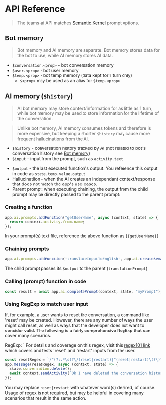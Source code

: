 # API Reference

> The teams-ai API matches [Semantic Kernel](https://github.com/microsoft/semantic-kernel/tree/main/samples/skills) prompt options.

## Bot memory

> Bot memory and AI memory are separate. Bot memory stores data for the bot to use, while AI memory stores AI data.

- `$conversation.<prop>` - bot conversation memory
- `$user.<prop>` - bot user memory
- `$temp.<prop>` - bot temp memory (data kept for 1 turn only)
  - `$<prop>` may be used as an alias for `$temp.<prop>`

## AI memory (`$history`)

> AI bot memory may store context/information for as little as 1 turn, while bot memory may be used to store information for the lifetime of the conversation.

> Unlike bot memory, AI memory consumes tokens and therefore is more expensive, but keeping a shorter `$history` may cause more frequent hallucinations from the AI.

- `$history` - conversation history tracked by AI (not related to bot's conversation history see [Bot memory](#bot-memory))
- `$input` - input from the prompt, such as `activity.text`
<!-- TODO: remove value once breaking change to reduce var length is completed -->
- `$output` - the last executed function's output. You reference this output in code as `state.temp.value.output`
- Hallucinatiion - when the AI creates an independant context/response that does not match the app's use-cases.
- Parent prompt: when executing chaining, the output from the child prompt may be directly passed to the parent prompt:

### Creating a function

```js
app.ai.prompts.addFunction("getUserName", async (context, state) => {
  return context.activity.from.name;
});
```

In your prompt(s) text file, reference the above function as `{{getUserName}}`

### Chaining prompts

```js
app.ai.prompts.addFunction("translateInputToEnglish", app.ai.createSemanticFunction("translationPrompt"));
```

The child prompt passes its `$output` to the parent (`translationPrompt`)

### Calling (prompt) function in code

```js
const result = await app.ai.completePrompt(context, state, "myPrompt");
```

### Using RegExp to match user input

If, for example, a user wants to reset the conversation, a command like 'reset' may be created. However, there are any number of ways the user might call reset, as well as ways that the developer does not want to consider valid. The following is a fairly comprehensive RegExp that can cover many scenarios.

RegExp: `
For details and coverage on this regex, visit this [regex101 link](https://regex101.com/r/b5ZwAY/6) which covers and tests 'reset' and 'restart' inputs from the user.

```js
const resetRegex = `/^(?:.*\s)?\/(reset|restart)|^(reset|restart)\(?\)?$/i`;
app.message(resetRegex, async (context, state) => {
  state.conversation.delete();
  await context.sendActivity(`Ok I have deleted the conversation history.`);
});
```

You may replace `reset|restart` with whatever word(s) desired, of course. Usage of regex is not required, but may be helpful in covering many scenarios that result in the same action.
